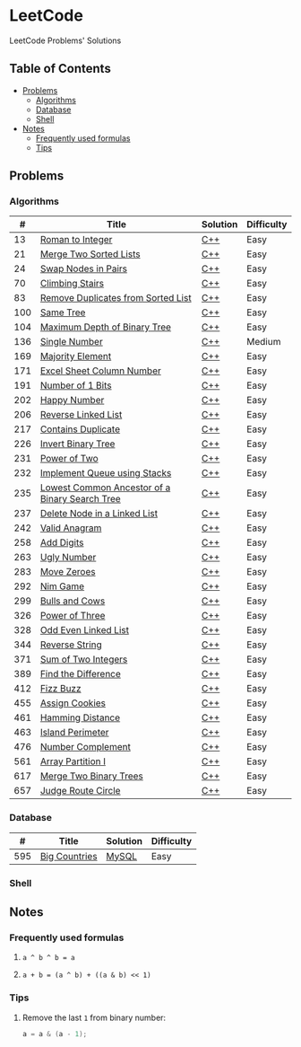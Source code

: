 # LeetCode

LeetCode Problems' Solutions

## Table of Contents

<!-- vim-markdown-toc GFM -->
* [Problems](#problems)
    * [Algorithms](#algorithms)
    * [Database](#database)
    * [Shell](#shell)
* [Notes](#notes)
    * [Frequently used formulas](#frequently-used-formulas)
    * [Tips](#tips)

<!-- vim-markdown-toc -->

## Problems

### Algorithms

| #   | Title                                                 | Solution       | Difficulty |
|-----|-------------------------------------------------------|----------------|------------|
| 13  | [Roman to Integer][13]                                | [C++][13.cpp]  | Easy       |
| 21  | [Merge Two Sorted Lists][21]                          | [C++][21.cpp]  | Easy       |
| 24  | [Swap Nodes in Pairs][24]                             | [C++][24.cpp]  | Easy       |
| 70  | [Climbing Stairs][70]                                 | [C++][70.cpp]  | Easy       |
| 83  | [Remove Duplicates from Sorted List][83]              | [C++][83.cpp]  | Easy       |
| 100 | [Same Tree][100]                                      | [C++][100.cpp] | Easy       |
| 104 | [Maximum Depth of Binary Tree][104]                   | [C++][104.cpp] | Easy       |
| 136 | [Single Number][136]                                  | [C++][136.cpp] | Medium     |
| 169 | [Majority Element][169]                               | [C++][169.cpp] | Easy       |
| 171 | [Excel Sheet Column Number][171]                      | [C++][171.cpp] | Easy       |
| 191 | [Number of 1 Bits][191]                               | [C++][191.cpp] | Easy       |
| 202 | [Happy Number][202]                                   | [C++][202.cpp] | Easy       |
| 206 | [Reverse Linked List][206]                            | [C++][206.cpp] | Easy       |
| 217 | [Contains Duplicate][217]                             | [C++][217.cpp] | Easy       |
| 226 | [Invert Binary Tree][226]                             | [C++][226.cpp] | Easy       |
| 231 | [Power of Two][231]                                   | [C++][231.cpp] | Easy       |
| 232 | [Implement Queue using Stacks][232]                   | [C++][232.cpp] | Easy       |
| 235 | [Lowest Common Ancestor of a Binary Search Tree][235] | [C++][235.cpp] | Easy       |
| 237 | [Delete Node in a Linked List][237]                   | [C++][237.cpp] | Easy       |
| 242 | [Valid Anagram][242]                                  | [C++][242.cpp] | Easy       |
| 258 | [Add Digits][258]                                     | [C++][258.cpp] | Easy       |
| 263 | [Ugly Number][263]                                    | [C++][263.cpp] | Easy       |
| 283 | [Move Zeroes][283]                                    | [C++][283.cpp] | Easy       |
| 292 | [Nim Game][292]                                       | [C++][292.cpp] | Easy       |
| 299 | [Bulls and Cows][299]                                 | [C++][299.cpp] | Easy       |
| 326 | [Power of Three][326]                                 | [C++][326.cpp] | Easy       |
| 328 | [Odd Even Linked List][328]                           | [C++][328.cpp] | Easy       |
| 344 | [Reverse String][344]                                 | [C++][344.cpp] | Easy       |
| 371 | [Sum of Two Integers][371]                            | [C++][371.cpp] | Easy       |
| 389 | [Find the Difference][389]                            | [C++][389.cpp] | Easy       |
| 412 | [Fizz Buzz][412]                                      | [C++][412.cpp] | Easy       |
| 455 | [Assign Cookies][455]                                 | [C++][455.cpp] | Easy       |
| 461 | [Hamming Distance][461]                               | [C++][461.cpp] | Easy       |
| 463 | [Island Perimeter][463]                               | [C++][463.cpp] | Easy       |
| 476 | [Number Complement][476]                              | [C++][476.cpp] | Easy       |
| 561 | [Array Partition I][561]                              | [C++][561.cpp] | Easy       |
| 617 | [Merge Two Binary Trees][617]                         | [C++][617.cpp] | Easy       |
| 657 | [Judge Route Circle][657]                             | [C++][657.cpp] | Easy       |

### Database

| #   | Title                | Solution           | Difficulty |
|-----|----------------------|--------------------|------------|
| 595 | [Big Countries][595] | [MySQL][595.mysql] | Easy       |

### Shell

## Notes

### Frequently used formulas

1. `a ^ b ^ b = a`

2. `a + b = (a ^ b) + ((a & b) << 1)`

### Tips

1. Remove the last `1` from binary number:

    ```cpp
    a = a & (a - 1);
    ```

[13]: https://leetcode.com/problems/roman-to-integer/
[13.cpp]: ./algorithms/cpp/romanToInteger/solution.h
[21]: https://leetcode.com/problems/merge-two-sorted-lists/
[21.cpp]: ./algorithms/cpp/mergeTwoSortedLists/solution.h
[24]: https://leetcode.com/problems/swap-nodes-in-pairs
[24.cpp]: ./algorithms/cpp/swapNodesInPairs/solution.h
[70]: https://leetcode.com/problems/climbing-stairs/
[70.cpp]: ./algorithms/cpp/climbingStairs/solution.h
[83]: https://leetcode.com/problems/remove-duplicates-from-sorted-list/
[83.cpp]: ./algorithms/cpp/removeDuplicatesFromSortedList/solution.h
[100]: https://leetcode.com/problems/same-tree/
[100.cpp]: ./algorithms/cpp/sameTree/solution.h
[104]: https://leetcode.com/problems/maximum-depth-of-binary-tree/
[104.cpp]: ./algorithms/cpp/maximumDepthOfBinaryTree/solution.h
[136]: https://leetcode.com/problems/single-number/
[136.cpp]: ./algorithms/cpp/singleNumber/solution.h
[169]: https://leetcode.com/problems/majority-element/
[169.cpp]: ./algorithms/cpp/majorityElement/solution.h
[171]: https://leetcode.com/problems/excel-sheet-column-number/
[171.cpp]: ./algorithms/cpp/excelSheetColumnNumber/solution.h
[191]: https://leetcode.com/problems/number-of-1-bits/
[191.cpp]: ./algorithms/cpp/numberOf1Bits/solution.h
[202]: https://leetcode.com/problems/happy-number/
[202.cpp]: ./algorithms/cpp/happyNumber/solution.h
[206]: https://leetcode.com/problems/reverse-linked-list/
[206.cpp]: ./algorithms/cpp/reverseLinkedList/solution.h
[217]: https://leetcode.com/problems/contains-duplicate/
[217.cpp]: ./algorithms/cpp/containsDuplicate/solution.h
[226]: https://leetcode.com/problems/invert-binary-tree/
[226.cpp]: ./algorithms/cpp/invertBinaryTree/solution.h
[231]: https://leetcode.com/problems/power-of-two/
[231.cpp]: ./algorithms/cpp/powerOfTwo/solution2.h
[232]: https://leetcode.com/problems/implement-queue-using-stacks/
[232.cpp]: ./algorithms/cpp/implementQueueUsingStacks/solution.h
[235]: https://leetcode.com/problems/lowest-common-ancestor-of-a-binary-search-tree/
[235.cpp]: ./algorithms/cpp/lowestCommonAncestorOfABinarySearchTree/solution.h
[237]: https://leetcode.com/problems/delete-node-in-a-linked-list/
[237.cpp]: ./algorithms/cpp/deleteNodeInALinkedList/solution.h
[242]: https://leetcode.com/problems/valid-anagram/
[242.cpp]: ./algorithms/cpp/validAnagram/solution.h
[258]: https://leetcode.com/problems/add-digits/
[258.cpp]: ./algorithms/cpp/addDigits/solution.h
[263]: https://leetcode.com/problems/ugly-number/
[263.cpp]: ./algorithms/cpp/uglyNumber/solution.h
[283]: https://leetcode.com/problems/move-zeroes/
[283.cpp]: ./algorithms/cpp/moveZeroes/solution.h
[292]: https://leetcode.com/problems/nim-game/
[292.cpp]: ./algorithms/cpp/nimGame/solution.h
[299]: https://leetcode.com/problems/bulls-and-cows/
[299.cpp]: ./algorithms/cpp/bullsAndCows/solution.h
[326]: https://leetcode.com/problems/power-of-three/
[326.cpp]: ./algorithms/cpp/powerOfThree/solution2.h
[328]: https://leetcode.com/problems/odd-even-linked-list/
[328.cpp]: ./algorithms/cpp/oddEvenLinkedList/solution.h
[344]: https://leetcode.com/problems/reverse-string/
[344.cpp]: ./algorithms/cpp/reverseString/solution.h
[371]: https://leetcode.com/problems/sum-of-two-integers/
[371.cpp]: ./algorithms/cpp/sumOfTwoIntegers/solution.h
[389]: https://leetcode.com/problems/find-the-difference/
[389.cpp]: ./algorithms/cpp/findTheDifference/solution.h
[412]: https://leetcode.com/problems/fizz-buzz
[412.cpp]: ./algorithms/cpp/fizzBuzz/solution.h
[455]: https://leetcode.com/problems/assign-cookies/
[455.cpp]: ./algorithms/cpp/assignCookies/solution.h
[461]: https://leetcode.com/problems/hamming-distance/
[461.cpp]: ./algorithms/cpp/hammingDistance/solution.h
[463]: https://leetcode.com/problems/island-perimeter/
[463.cpp]: ./algorithms/cpp/islandPerimeter/solution.h
[476]: https://leetcode.com/problems/number-complement/
[476.cpp]: ./algorithms/cpp/numberComplement/solution.h
[561]: https://leetcode.com/problems/array-partition-i/
[561.cpp]: ./algorithms/cpp/arrayPartitionI/solution.h
[595]: https://leetcode.com/problems/big-countries/
[595.mysql]: ./database/mysql/bigCountries/README.md
[617]: https://leetcode.com/problems/merge-two-binary-trees/
[617.cpp]: ./algorithms/cpp/mergeTwoBinaryTrees/solution.h
[657]: https://leetcode.com/problems/judge-route-circle/
[657.cpp]: ./algorithms/cpp/judgeRouteCircle/solution.h
